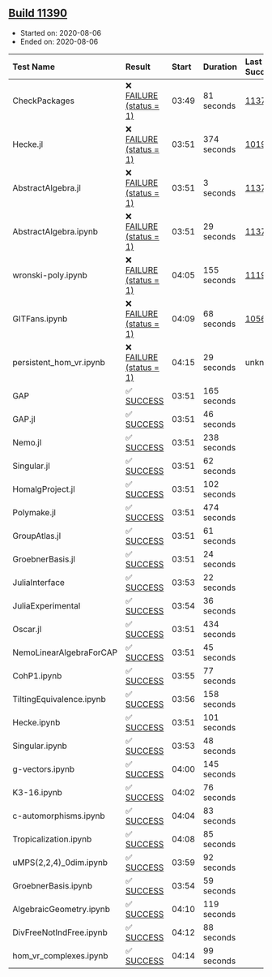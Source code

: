 ## [Build 11390](https://oscarci.mathematik.uni-kl.de/job/oscar/11390/)

* Started on: 2020-08-06
* Ended on: 2020-08-06

| Test Name    | Result | Start | Duration | Last Success | First Failure |
|:-------------|:-------|:------|:---------|:-------------|:--------------|
| CheckPackages | ❌ [FAILURE (status = 1)](https://oscarci.mathematik.uni-kl.de/job/oscar/11390/artifact/logs/build-11390/CheckPackages.log) | 03:49 | 81 seconds | [11376](https://oscarci.mathematik.uni-kl.de/job/oscar/11376/) | [11377](https://oscarci.mathematik.uni-kl.de/job/oscar/11377/) |
| Hecke.jl | ❌ [FAILURE (status = 1)](https://oscarci.mathematik.uni-kl.de/job/oscar/11390/artifact/logs/build-11390/Hecke.jl.log) | 03:51 | 374 seconds | [10197](https://oscarci.mathematik.uni-kl.de/job/oscar/10197/) | [10198](https://oscarci.mathematik.uni-kl.de/job/oscar/10198/) |
| AbstractAlgebra.jl | ❌ [FAILURE (status = 1)](https://oscarci.mathematik.uni-kl.de/job/oscar/11390/artifact/logs/build-11390/AbstractAlgebra.jl.log) | 03:51 | 3 seconds | [11376](https://oscarci.mathematik.uni-kl.de/job/oscar/11376/) | [11377](https://oscarci.mathematik.uni-kl.de/job/oscar/11377/) |
| AbstractAlgebra.ipynb | ❌ [FAILURE (status = 1)](https://oscarci.mathematik.uni-kl.de/job/oscar/11390/artifact/logs/build-11390/AbstractAlgebra.ipynb.log) | 03:51 | 29 seconds | [11376](https://oscarci.mathematik.uni-kl.de/job/oscar/11376/) | [11377](https://oscarci.mathematik.uni-kl.de/job/oscar/11377/) |
| wronski-poly.ipynb | ❌ [FAILURE (status = 1)](https://oscarci.mathematik.uni-kl.de/job/oscar/11390/artifact/logs/build-11390/wronski-poly.ipynb.log) | 04:05 | 155 seconds | [11192](https://oscarci.mathematik.uni-kl.de/job/oscar/11192/) | [11193](https://oscarci.mathematik.uni-kl.de/job/oscar/11193/) |
| GITFans.ipynb | ❌ [FAILURE (status = 1)](https://oscarci.mathematik.uni-kl.de/job/oscar/11390/artifact/logs/build-11390/GITFans.ipynb.log) | 04:09 | 68 seconds | [10566](https://oscarci.mathematik.uni-kl.de/job/oscar/10566/) | [10567](https://oscarci.mathematik.uni-kl.de/job/oscar/10567/) |
| persistent_hom_vr.ipynb | ❌ [FAILURE (status = 1)](https://oscarci.mathematik.uni-kl.de/job/oscar/11390/artifact/logs/build-11390/persistent_hom_vr.ipynb.log) | 04:15 | 29 seconds | unknown | unknown |
| GAP | ✅ [SUCCESS](https://oscarci.mathematik.uni-kl.de/job/oscar/11390/artifact/logs/build-11390/GAP.log) | 03:51 | 165 seconds |  |  |
| GAP.jl | ✅ [SUCCESS](https://oscarci.mathematik.uni-kl.de/job/oscar/11390/artifact/logs/build-11390/GAP.jl.log) | 03:51 | 46 seconds |  |  |
| Nemo.jl | ✅ [SUCCESS](https://oscarci.mathematik.uni-kl.de/job/oscar/11390/artifact/logs/build-11390/Nemo.jl.log) | 03:51 | 238 seconds |  |  |
| Singular.jl | ✅ [SUCCESS](https://oscarci.mathematik.uni-kl.de/job/oscar/11390/artifact/logs/build-11390/Singular.jl.log) | 03:51 | 62 seconds |  |  |
| HomalgProject.jl | ✅ [SUCCESS](https://oscarci.mathematik.uni-kl.de/job/oscar/11390/artifact/logs/build-11390/HomalgProject.jl.log) | 03:51 | 102 seconds |  |  |
| Polymake.jl | ✅ [SUCCESS](https://oscarci.mathematik.uni-kl.de/job/oscar/11390/artifact/logs/build-11390/Polymake.jl.log) | 03:51 | 474 seconds |  |  |
| GroupAtlas.jl | ✅ [SUCCESS](https://oscarci.mathematik.uni-kl.de/job/oscar/11390/artifact/logs/build-11390/GroupAtlas.jl.log) | 03:51 | 61 seconds |  |  |
| GroebnerBasis.jl | ✅ [SUCCESS](https://oscarci.mathematik.uni-kl.de/job/oscar/11390/artifact/logs/build-11390/GroebnerBasis.jl.log) | 03:51 | 24 seconds |  |  |
| JuliaInterface | ✅ [SUCCESS](https://oscarci.mathematik.uni-kl.de/job/oscar/11390/artifact/logs/build-11390/JuliaInterface.log) | 03:53 | 22 seconds |  |  |
| JuliaExperimental | ✅ [SUCCESS](https://oscarci.mathematik.uni-kl.de/job/oscar/11390/artifact/logs/build-11390/JuliaExperimental.log) | 03:54 | 36 seconds |  |  |
| Oscar.jl | ✅ [SUCCESS](https://oscarci.mathematik.uni-kl.de/job/oscar/11390/artifact/logs/build-11390/Oscar.jl.log) | 03:51 | 434 seconds |  |  |
| NemoLinearAlgebraForCAP | ✅ [SUCCESS](https://oscarci.mathematik.uni-kl.de/job/oscar/11390/artifact/logs/build-11390/NemoLinearAlgebraForCAP.log) | 03:51 | 45 seconds |  |  |
| CohP1.ipynb | ✅ [SUCCESS](https://oscarci.mathematik.uni-kl.de/job/oscar/11390/artifact/logs/build-11390/CohP1.ipynb.log) | 03:55 | 77 seconds |  |  |
| TiltingEquivalence.ipynb | ✅ [SUCCESS](https://oscarci.mathematik.uni-kl.de/job/oscar/11390/artifact/logs/build-11390/TiltingEquivalence.ipynb.log) | 03:56 | 158 seconds |  |  |
| Hecke.ipynb | ✅ [SUCCESS](https://oscarci.mathematik.uni-kl.de/job/oscar/11390/artifact/logs/build-11390/Hecke.ipynb.log) | 03:51 | 101 seconds |  |  |
| Singular.ipynb | ✅ [SUCCESS](https://oscarci.mathematik.uni-kl.de/job/oscar/11390/artifact/logs/build-11390/Singular.ipynb.log) | 03:53 | 48 seconds |  |  |
| g-vectors.ipynb | ✅ [SUCCESS](https://oscarci.mathematik.uni-kl.de/job/oscar/11390/artifact/logs/build-11390/g-vectors.ipynb.log) | 04:00 | 145 seconds |  |  |
| K3-16.ipynb | ✅ [SUCCESS](https://oscarci.mathematik.uni-kl.de/job/oscar/11390/artifact/logs/build-11390/K3-16.ipynb.log) | 04:02 | 76 seconds |  |  |
| c-automorphisms.ipynb | ✅ [SUCCESS](https://oscarci.mathematik.uni-kl.de/job/oscar/11390/artifact/logs/build-11390/c-automorphisms.ipynb.log) | 04:04 | 83 seconds |  |  |
| Tropicalization.ipynb | ✅ [SUCCESS](https://oscarci.mathematik.uni-kl.de/job/oscar/11390/artifact/logs/build-11390/Tropicalization.ipynb.log) | 04:08 | 85 seconds |  |  |
| uMPS(2,2,4)_0dim.ipynb | ✅ [SUCCESS](https://oscarci.mathematik.uni-kl.de/job/oscar/11390/artifact/logs/build-11390/uMPS-2-2-4-_0dim.ipynb.log) | 03:59 | 92 seconds |  |  |
| GroebnerBasis.ipynb | ✅ [SUCCESS](https://oscarci.mathematik.uni-kl.de/job/oscar/11390/artifact/logs/build-11390/GroebnerBasis.ipynb.log) | 03:54 | 59 seconds |  |  |
| AlgebraicGeometry.ipynb | ✅ [SUCCESS](https://oscarci.mathematik.uni-kl.de/job/oscar/11390/artifact/logs/build-11390/AlgebraicGeometry.ipynb.log) | 04:10 | 119 seconds |  |  |
| DivFreeNotIndFree.ipynb | ✅ [SUCCESS](https://oscarci.mathematik.uni-kl.de/job/oscar/11390/artifact/logs/build-11390/DivFreeNotIndFree.ipynb.log) | 04:12 | 88 seconds |  |  |
| hom_vr_complexes.ipynb | ✅ [SUCCESS](https://oscarci.mathematik.uni-kl.de/job/oscar/11390/artifact/logs/build-11390/hom_vr_complexes.ipynb.log) | 04:14 | 99 seconds |  |  |
